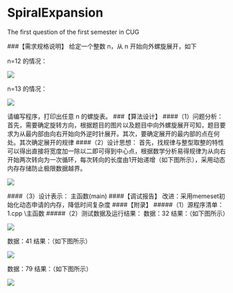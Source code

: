 # SpiralExpansion
The first question of the first semester in CUG

###【需求规格说明】
给定一个整数 n，从 n 开始向外螺旋展开，如下 

n=12 的情况：

![](https://github.com/Coder-0x7fffffff/SpiralExpansion/blob/master/img/12.png)

n=13 的情况：

![](https://github.com/Coder-0x7fffffff/SpiralExpansion/blob/master/img/13.png)

请编写程序，打印出任意 n 的螺旋表。
###【算法设计】
####（1）问题分析：
首先，需要确定旋转方向，根据题目的图片以及题目中向外螺旋展开可知，题目要求为从最内部由向右开始向外逆时针展开。其次，要确定展开的最内部的点在何处。其次确定展开的规律
####（2）设计思想：
首先，找规律与整型取整的特性可以得出直接将宽度加一除以二即可得到中心点，根据数学分析易得规律为从向右开始两次转向为一次循环，每次转向的长度由1开始递增（如下图所示），采用动态内存存储防止极限数据越界。

![](https://github.com/Coder-0x7fffffff/SpiralExpansion/blob/master/img/principle.png)

####（3）设计表示：
主函数(main)
####【调试报告】
改进：采用memeset初始化动态申请的内存，降低时间复杂度
####【附录】
#####（1）源程序清单：
1.cpp  \\主函数
#####（2）测试数据及运行结果：
数据：32
结果：（如下图所示）

![](https://github.com/Coder-0x7fffffff/SpiralExpansion/blob/master/img/test32.png)

数据：41
结果：（如下图所示）

![](https://github.com/Coder-0x7fffffff/SpiralExpansion/blob/master/img/test41.png)

数据：79
结果：（如下图所示）

![](https://github.com/Coder-0x7fffffff/SpiralExpansion/blob/master/img/test79.png)
